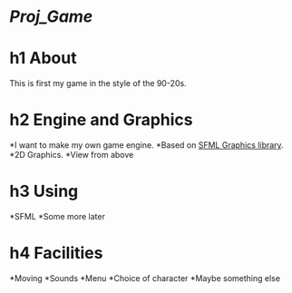 # ***Proj_Game***
###
h1 **About**
=====================
This is first my game in the style of the 90-20s.
###
h2 **Engine and Graphics**
=====================
*I want to make my own game engine.
*Based on [SFML Graphics library](https://www.sfml-dev.org/).
*2D Graphics.
*View from above
###
h3 **Using**
=====================
*SFML
*Some more later
###
h4 **Facilities**
=====================
*Moving
*Sounds
*Menu
*Choice of character
*Maybe something else